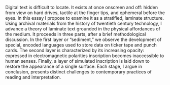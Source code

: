 Digital text is difficult to locate. It exists at once onscreen and off:
hidden from view on hard drives, tactile at the finger tips, and ephemeral
before the eyes. In this essay I propose to examine it as a stratified,
laminate structure. Using archival materials from the history of twentieth
century technology, I advance a theory of laminate text grounded in the
physical affordances of the medium. It proceeds in three parts, after a brief
methodological discussion. In the first layer or “sediment,” we observe the
development of special, encoded languages used to store data on ticker tape
and punch cards. The second layer is characterized by its increasing opacity:
expressed in electromagnetic polarities inscription becomes inaccessible to
human senses. Finally, a layer of simulated inscription is laid down to
restore the appearance of a single surface. Each stage, I argue in conclusion,
presents distinct challenges to contemporary practices of reading and
interpretation.
